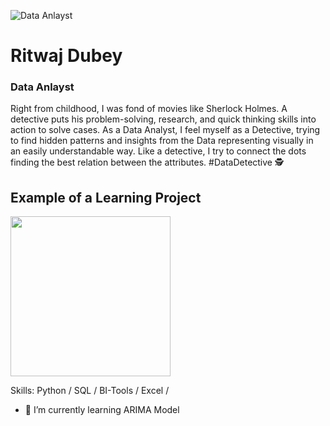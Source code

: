 ![Data Anlayst](https://encrypted-tbn0.gstatic.com/images?q=tbn:ANd9GcQaVW8IM_GE-j5cqeQTW9WOqlQDUGHeMfcmFg&usqp=CAU)
#  Ritwaj Dubey
### Data Anlayst

Right from childhood, I was fond of movies like Sherlock Holmes. A detective puts his problem-solving, research, and quick thinking skills into action to solve cases. As a Data Analyst, I feel myself as a Detective, trying to find hidden patterns and insights from the Data representing visually in an easily understandable way. Like a detective, I try to connect the dots finding the best relation between the attributes. #DataDetective 🕵️

## Example of a Learning Project
<img src="https://github.com/Ritwaj-1/Ritwaj-1/blob/main/IPL%20Data%20Analysis.gif" width="256" />

Skills: Python / SQL / BI-Tools / Excel / 

- 🌱 I’m currently learning ARIMA Model
